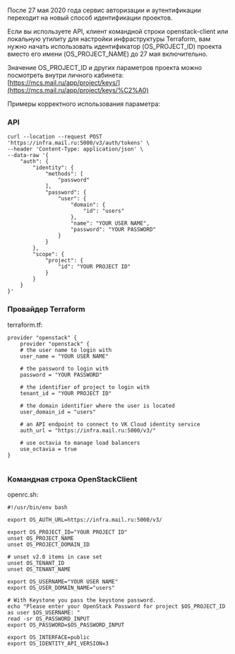 После 27 мая 2020 года сервис авторизации и аутентификации переходит на новый способ идентификации проектов.

Если вы используете API, клиент командной строки openstack-client или локальную утилиту для настройки инфраструктуры Terraform, вам нужно начать использовать идентификатор (OS_PROJECT_ID) проекта вместо его имени (OS_PROJECT_NAME) до 27 мая включительно.

Значение OS_PROJECT_ID и других параметров проекта можно посмотреть внутри личного кабинета: [https://mcs.mail.ru/app/project/keys/](https://mcs.mail.ru/app/project/keys/%C2%A0)

Примеры корректного использования параметра:

### API

```
curl --location --request POST 'https://infra.mail.ru:5000/v3/auth/tokens' \
--header 'Content-Type: application/json' \
--data-raw '{
    "auth": {
        "identity": {
            "methods": [
                "password"
            ],
            "password": {
                "user": {
                    "domain": {
                        "id": "users"
                    },
                    "name": "YOUR USER NAME",
                    "password": "YOUR PASSWORD"
                }
            }
        },
        "scope": {
            "project": {
                "id": "YOUR PROJECT ID"
            }
        }
    }
}'
```

### Провайдер Terraform

terraform.tf:

```
provider "openstack" {
    provider "openstack" {
    # the user name to login with
    user_name = "YOUR USER NAME"

    # the password to login with
    password = "YOUR PASSWORD"

    # the identifier of project to login with
    tenant_id = "YOUR PROJECT ID"

    # the domain identifier where the user is located
    user_domain_id = "users"

    # an API endpoint to connect to VK Cloud identity service
    auth_url = "https://infra.mail.ru:5000/v3/"

    # use octavia to manage load balancers
    use_octavia = true
}


```

### Командная строка OpenStackClient

openrc.sh:

```
#!/usr/bin/env bash

export OS_AUTH_URL=https://infra.mail.ru:5000/v3/

export OS_PROJECT_ID="YOUR PROJECT ID"
unset OS_PROJECT_NAME
unset OS_PROJECT_DOMAIN_ID

# unset v2.0 items in case set
unset OS_TENANT_ID
unset OS_TENANT_NAME

export OS_USERNAME="YOUR USER NAME"
export OS_USER_DOMAIN_NAME="users"

# With Keystone you pass the keystone password.
echo "Please enter your OpenStack Password for project $OS_PROJECT_ID as user $OS_USERNAME: "
read -sr OS_PASSWORD_INPUT
export OS_PASSWORD=$OS_PASSWORD_INPUT

export OS_INTERFACE=public
export OS_IDENTITY_API_VERSION=3
```
